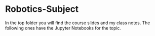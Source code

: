 # Robotics-Subject
In the top folder you will find the course slides and my class notes.
The following ones have the Jupyter Notebooks for the topic.
